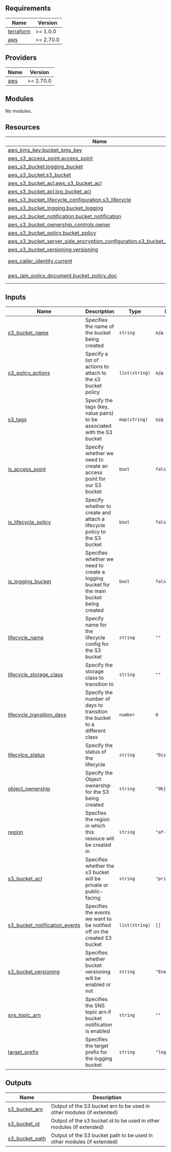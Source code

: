 ## Requirements

| Name | Version |
|------|---------|
| <a name="requirement_terraform"></a> [terraform](#requirement\_terraform) | >= 1.0.0 |
| <a name="requirement_aws"></a> [aws](#requirement\_aws) | >= 2.70.0 |

## Providers

| Name | Version |
|------|---------|
| <a name="provider_aws"></a> [aws](#provider\_aws) | >= 2.70.0 |

## Modules

No modules.

## Resources

| Name | Type |
|------|------|
| [aws_kms_key.bucket_kms_key](https://registry.terraform.io/providers/hashicorp/aws/latest/docs/resources/kms_key) | resource |
| [aws_s3_access_point.access_point](https://registry.terraform.io/providers/hashicorp/aws/latest/docs/resources/s3_access_point) | resource |
| [aws_s3_bucket.logging_bucket](https://registry.terraform.io/providers/hashicorp/aws/latest/docs/resources/s3_bucket) | resource |
| [aws_s3_bucket.s3_bucket](https://registry.terraform.io/providers/hashicorp/aws/latest/docs/resources/s3_bucket) | resource |
| [aws_s3_bucket_acl.aws_s3_bucket_acl](https://registry.terraform.io/providers/hashicorp/aws/latest/docs/resources/s3_bucket_acl) | resource |
| [aws_s3_bucket_acl.log_bucket_acl](https://registry.terraform.io/providers/hashicorp/aws/latest/docs/resources/s3_bucket_acl) | resource |
| [aws_s3_bucket_lifecycle_configuration.s3_lifecycle](https://registry.terraform.io/providers/hashicorp/aws/latest/docs/resources/s3_bucket_lifecycle_configuration) | resource |
| [aws_s3_bucket_logging.bucket_logging](https://registry.terraform.io/providers/hashicorp/aws/latest/docs/resources/s3_bucket_logging) | resource |
| [aws_s3_bucket_notification.bucket_notification](https://registry.terraform.io/providers/hashicorp/aws/latest/docs/resources/s3_bucket_notification) | resource |
| [aws_s3_bucket_ownership_controls.owner](https://registry.terraform.io/providers/hashicorp/aws/latest/docs/resources/s3_bucket_ownership_controls) | resource |
| [aws_s3_bucket_policy.bucket_policy](https://registry.terraform.io/providers/hashicorp/aws/latest/docs/resources/s3_bucket_policy) | resource |
| [aws_s3_bucket_server_side_encryption_configuration.s3_bucket_encryption](https://registry.terraform.io/providers/hashicorp/aws/latest/docs/resources/s3_bucket_server_side_encryption_configuration) | resource |
| [aws_s3_bucket_versioning.versioning](https://registry.terraform.io/providers/hashicorp/aws/latest/docs/resources/s3_bucket_versioning) | resource |
| [aws_caller_identity.current](https://registry.terraform.io/providers/hashicorp/aws/latest/docs/data-sources/caller_identity) | data source |
| [aws_iam_policy_document.bucket_policy_doc](https://registry.terraform.io/providers/hashicorp/aws/latest/docs/data-sources/iam_policy_document) | data source |

## Inputs

| Name | Description | Type | Default | Required |
|------|-------------|------|---------|:--------:|
| <a name="input_s3_bucket_name"></a> [s3\_bucket\_name](#input\_s3\_bucket\_name) | Specifies the name of the bucket being created | `string` | n/a | yes |
| <a name="input_s3_policy_actions"></a> [s3\_policy\_actions](#input\_s3\_policy\_actions) | Specify a list of actions to attach to the s3 bucket policy | `list(string)` | n/a | yes |
| <a name="input_s3_tags"></a> [s3\_tags](#input\_s3\_tags) | Specify the tags (key, value pairs) to be associated with the S3 bucket | `map(string)` | n/a | yes |
| <a name="input_is_access_point"></a> [is\_access\_point](#input\_is\_access\_point) | Specify whether we need to create an access point for our S3 bucket | `bool` | `false` | no |
| <a name="input_is_lifecycle_policy"></a> [is\_lifecycle\_policy](#input\_is\_lifecycle\_policy) | Specify whether to create and attach a lifecycle policy to the S3 bucket | `bool` | `false` | no |
| <a name="input_is_logging_bucket"></a> [is\_logging\_bucket](#input\_is\_logging\_bucket) | Specifies whether we need to create a logging bucket for the main bucket being created | `bool` | `false` | no |
| <a name="input_lifecycle_name"></a> [lifecycle\_name](#input\_lifecycle\_name) | Specify name for the lifecycle config for the S3 bucket | `string` | `""` | no |
| <a name="input_lifecycle_storage_class"></a> [lifecycle\_storage\_class](#input\_lifecycle\_storage\_class) | Specify the storage class to transition to | `string` | `""` | no |
| <a name="input_lifecycle_transition_days"></a> [lifecycle\_transition\_days](#input\_lifecycle\_transition\_days) | Specify the number of days to transition the bucket to a different class | `number` | `0` | no |
| <a name="input_lifecylce_status"></a> [lifecylce\_status](#input\_lifecylce\_status) | Specify the status of the lifecycle | `string` | `"Disabled"` | no |
| <a name="input_object_ownership"></a> [object\_ownership](#input\_object\_ownership) | Specify the Object ownership for the S3 being created | `string` | `"ObjectWriter"` | no |
| <a name="input_region"></a> [region](#input\_region) | Specfies the region in which this resouce will be created in | `string` | `"af-south-1"` | no |
| <a name="input_s3_bucket_acl"></a> [s3\_bucket\_acl](#input\_s3\_bucket\_acl) | Specifies whether the s3 bucket will be private or public-facing | `string` | `"private"` | no |
| <a name="input_s3_bucket_notification_events"></a> [s3\_bucket\_notification\_events](#input\_s3\_bucket\_notification\_events) | Specifies the events we want to be notified off on the created S3 bucket | `list(string)` | `[]` | no |
| <a name="input_s3_bucket_versioning"></a> [s3\_bucket\_versioning](#input\_s3\_bucket\_versioning) | Specifies whether bucket versioning will be enabled or not | `string` | `"Enabled"` | no |
| <a name="input_sns_topic_arn"></a> [sns\_topic\_arn](#input\_sns\_topic\_arn) | Specifies the SNS topic arn if bucket notification is enabled | `string` | `""` | no |
| <a name="input_target_prefix"></a> [target\_prefix](#input\_target\_prefix) | Specifies the target prefix for the logging bucket | `string` | `"log/"` | no |

## Outputs

| Name | Description |
|------|-------------|
| <a name="output_s3_bucket_arn"></a> [s3\_bucket\_arn](#output\_s3\_bucket\_arn) | Output of the S3 bucket arn to be used in other modules (if extended) |
| <a name="output_s3_bucket_id"></a> [s3\_bucket\_id](#output\_s3\_bucket\_id) | Output of the s3 bucket id to be used in other modules (if extended) |
| <a name="output_s3_bucket_path"></a> [s3\_bucket\_path](#output\_s3\_bucket\_path) | Output of the S3 bucket path to be used in other modules (if extended) |
